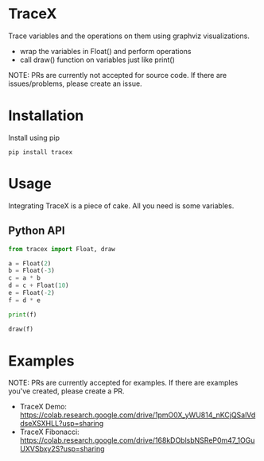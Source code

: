 # TraceX
Trace variables and the operations on them using graphviz visualizations.

- wrap the variables in Float() and perform operations
- call draw() function on variables just like print()

NOTE: PRs are currently not accepted for source code. If there are issues/problems, please create an issue.

# Installation
Install using pip
```
pip install tracex
```

# Usage
Integrating TraceX is a piece of cake. All you need is some variables.

## Python API
```python
from tracex import Float, draw

a = Float(2)
b = Float(-3)
c = a * b
d = c + Float(10)
e = Float(-2)
f = d * e

print(f)

draw(f)
```

# Examples
NOTE: PRs are currently accepted for examples. If there are examples you've created, please create a PR.

- TraceX Demo: https://colab.research.google.com/drive/1pmO0X_yWU814_nKCjQSalVddseXSXHLL?usp=sharing
- TraceX Fibonacci: https://colab.research.google.com/drive/168kDOblsbNSReP0m47_1OGuUXVSbxy2S?usp=sharing
